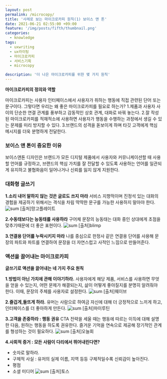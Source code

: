 ```yaml
---
layout: post
permalink: /microcopy/
title: '사례로 보는 마이크로카피 원칙(1) 보이스 앤 톤'
date: 2021-06-21 02:55:00 +09:00
feature: '/img/posts/fifth/thumbnail.png'
categories:
  - knowledge
tags:
  - uxwriting
  - ux라이팅
  - 마이크로카피
  - 서비스기획
  - microcopy

description: '더 나은 마이크로카피를 위한 몇 가지 원칙'
---
```


**마이크로카피의 정의와 역할**

마이크로카피는 사용자 인터페이스에서 사용자가 취하는 행동에 직접 관련된 단어 또는 문구이다.
그렇다면 우리는 왜 좋은 마이크로카피를 필요로 하는가?
1.제품과 사용자 사이의 단순한 연결 관계를 풍부하고 감동적인 상호 관계, 대화로 바꿔 놓는다.
2.잘 작성된 마이크로카피를 적재적소에 사용하면 사용자가 행동을 수행하는 과정에서 생길 수 있는 문제를 미리 방지할 수 있다.
3.브랜드의 성격을 돋보이게 하며 타깃 고객에게 핵심 메시지를 더욱 분명하게 전달한다.

### **보이스 앤 톤이 중요한 이유**

보이스앤톤 디자인은 브랜드가 모든 디지털 제품에서 사용자와 커뮤니케이션할 때 사용할 언어를 규정하고, 브랜드의 핵심 가치를 잘 전달할 수 있도록 사용하는 언어를 일관되게 유지하고 불협화음이 일어나거나 신뢰를 잃지 않게 지원한다.

### **대화형 글쓰기**

**1.소리 내어 말하지 않는 것은 글로도 쓰지 마라**
서비스 지향적이며 진정석 있는 대화의 경험을 제공하기 위해서는 격식을 차림 딱딱한 문구를 가능한 사용하지 말아야 한다.
![sum](/img/posts/fifth/1.jpeg)
[출처]망고플레이트

**2.수동태보다는 능동태를 사용하라**
구어체 문장의 능동태는 대화 중인 상대에게 초점을 맞추기때문에 더 좋은 표현이다.
![sum](/img/posts/fifth/2.jpeg)
[출처]blimp

**3.연결용 단어를 누락시키지 마라**
나를 중심으로 한정사 같은 연결용 단어를 사용해 문장의 파트와 파트를 연결하여 문장을 더 자연스럽고 사적인 느낌으로 만들어준다.

### **액션을 끌어내는 마이크로카피**
**글쓰기로 액션을 끌어내는 네 가지 주요 원칙**

**1.방법이 아닌 가치에 관해 이야기하라.**
사용자에게 해당 제품, 서비스를 사용하면 무엇을 얻을 수 있는지, 어떤 문제가 해결되는지, 삶이 어떻게 좋아질지를 분명히 알려줘야 한다.
이때, 문장의 주체를 사용자로 설정한다.
![sum](/img/posts/fifth/3.png)
[출처]웨이브

**2.즐겁게,들뜨게 하라.**
유머는 사람으로 하여금 자신에 대해 더 긍정적으로 느끼게 하고, 인터페이스를 더 좋아하게 만든다.
![sum](/img/posts/fifth/4.png)
[출처]마이루틴

**3.고객을 존중하라 : 행동 권유**
CTA 전략을 세울 때는 행동에 따르는 이득에 대해 설명한 다음, 원하는 행동을 하도록 권유한다.
즐거운 기억을 연속으로 제공해 장기적인 관계를 형성하는 것이 필요하다.
![sum](/img/posts/fifth/5.png)
[출처]오늘회

**4.사회적 증거 : 모든 사람이 다리에서 뛰어내린다면?**
- 숫자로 말하라.
- 구체적 사실 : 유저의 실제 이름, 지역 등등 구체적일수록 신뢰감이 높아진다.
- 평점
- 소셜 미디어
![sum](/img/posts/fifth/6.jpeg)
[출처]토스
